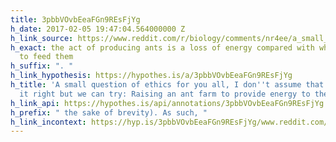 ```yaml
---
title: 3pbbVOvbEeaFGn9REsFjYg
h_date: 2017-02-05 19:47:04.564000000 Z
h_link_source: https://www.reddit.com/r/biology/comments/nr4ee/a_small_question_of_ethics_for_you_all_i_dont/
h_exact: the act of producing ants is a loss of energy compared with what you used
  to feed them
h_suffix: ". "
h_link_hypothesis: https://hypothes.is/a/3pbbVOvbEeaFGn9REsFjYg
h_title: 'A small question of ethics for you all, I don''t assume that we''ll get
  it right but we can try: Raising an ant farm to provide energy to the grid • /r/biology'
h_link_api: https://hypothes.is/api/annotations/3pbbVOvbEeaFGn9REsFjYg
h_prefix: " the sake of brevity). As such, "
h_link_incontext: https://hyp.is/3pbbVOvbEeaFGn9REsFjYg/www.reddit.com/r/biology/comments/nr4ee/a_small_question_of_ethics_for_you_all_i_dont/
---
```


